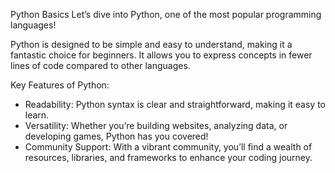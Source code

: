Python Basics
Let’s dive into Python, one of the most popular programming languages!

Python is designed to be simple and easy to understand, making it a fantastic choice for beginners.
It allows you to express concepts in fewer lines of code compared to other languages.

Key Features of Python:
- Readability: Python syntax is clear and straightforward, making it easy to learn.
- Versatility: Whether you’re building websites, analyzing data, or developing games, Python has you covered!
- Community Support: With a vibrant community, you’ll find a wealth of resources, libraries, and frameworks to enhance your coding journey.


